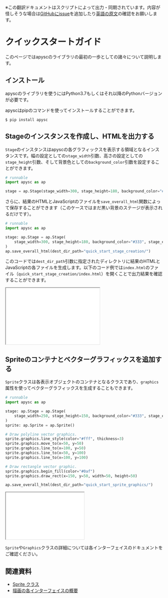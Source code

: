 <span class="inconspicuous-txt">※この翻訳ドキュメントはスクリプトによって出力・同期されています。内容が怪しそうな場合は<a href="https://github.com/simon-ritchie/apysc/issues" target="_blank">GitHubにissue</a>を追加したり[英語の原文](https://simon-ritchie.github.io/apysc/en/quick_start.html)の確認をお願いします。</span>

# クイックスタートガイド

このページではapyscのライブラリの最初の一歩としての諸々について説明します。

## インストール

apyscのライブラリを使うにはPython3.7もしくはそれ以降のPythonバージョンが必要です。

apyscはpipのコマンドを使ってインストールすることができます。

```
$ pip install apysc
```

## Stageのインスタンスを作成し、HTMLを出力する

`Stage`のインスタンスはapyscの各グラフィックスを表示する領域となるインスタンスです。幅の設定としての`stage_width`引数、高さの設定としての`stage_height`引数、そして背景色としての`background_color`引数を設定することができます。

```py
# runnable
import apysc as ap

stage = ap.Stage(stage_width=300, stage_height=180, background_color="#333")
```

さらに、結果のHTMLとJavaScriptのファイルを`save_overall_html`関数によって保存することができます（このケースではまだ黒い背景のステージが表示されるだけです）。

```py
# runnable
import apysc as ap

stage: ap.Stage = ap.Stage(
    stage_width=300, stage_height=180, background_color="#333", stage_elem_id="stage"
)
ap.save_overall_html(dest_dir_path="quick_start_stage_creation/")
```

このコードでは`dest_dir_path`引数に指定されたディレクトリに結果のHTMLとJavaScriptの各ファイルを生成します。以下のコード例では`index.html`のファイル（`quick_start_stage_creation/index.html`）を開くことで出力結果を確認することができます。

<iframe src="static/quick_start_stage_creation/index.html" width="300" height="180"></iframe>

## Spriteのコンテナとベクターグラフィックスを追加する

`Sprite`クラスは各表示オブジェクトのコンテナとなるクラスであり、`graphics`属性を使ってベクターグラフィックスを生成することもできます。

```py
# runnable
import apysc as ap

stage: ap.Stage = ap.Stage(
    stage_width=250, stage_height=150, background_color="#333", stage_elem_id="stage"
)
sprite: ap.Sprite = ap.Sprite()

# Draw polyline vector graphics.
sprite.graphics.line_style(color="#fff", thickness=3)
sprite.graphics.move_to(x=50, y=50)
sprite.graphics.line_to(x=100, y=50)
sprite.graphics.line_to(x=50, y=100)
sprite.graphics.line_to(x=100, y=100)

# Draw rectangle vector graphic.
sprite.graphics.begin_fill(color="#0af")
sprite.graphics.draw_rect(x=150, y=50, width=50, height=50)

ap.save_overall_html(dest_dir_path="quick_start_sprite_graphics/")
```

<iframe src="static/quick_start_sprite_graphics/index.html" width="250" height="150"></iframe>

`Sprite`や`Graphics`クラスの詳細については各インターフェイスのドキュメントをご確認ください。

## 関連資料

- [Sprite クラス](jp_sprite.md)
- [描画の各インターフェイスの概要](jp_draw_interfaces_abstract.md)